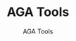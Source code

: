 ---
layout: resources-landing
title: "AGA Tools"
subtitle: "AGA Tools"
external_link: https://www.agacgfm.org/tools
filters: federal-financial-assistance coffa uniform-guidance-2-cfr-200 training
fiscal_year:
---